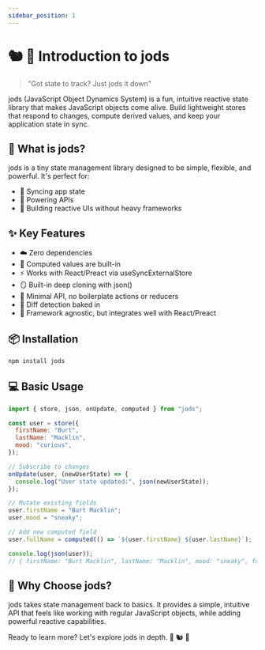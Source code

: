 ```yaml
---
sidebar_position: 1
---
```


# 🐿️ 🦆 Introduction to jods

> "Got state to track? Just jods it down"

jods (JavaScript Object Dynamics System) is a fun, intuitive reactive state library that makes JavaScript objects come alive. Build lightweight stores that respond to changes, compute derived values, and keep your application state in sync.

## 🤔 What is jods?

jods is a tiny state management library designed to be simple, flexible, and powerful. It's perfect for:

- 🔄 Syncing app state
- 🚀 Powering APIs
- 🎨 Building reactive UIs without heavy frameworks

## ✨ Key Features

- ☁️ Zero dependencies
- 🧠 Computed values are built-in
- ⚡ Works with React/Preact via useSyncExternalStore
- 🪞 Built-in deep cloning with json()
- 🧬 Minimal API, no boilerplate actions or reducers
- 🧪 Diff detection baked in
- 🧩 Framework agnostic, but integrates well with React/Preact

## 📦 Installation

```bash
npm install jods
```

## 💻 Basic Usage

```js
import { store, json, onUpdate, computed } from "jods";

const user = store({
  firstName: "Burt",
  lastName: "Macklin",
  mood: "curious",
});

// Subscribe to changes
onUpdate(user, (newUserState) => {
  console.log("User state updated:", json(newUserState));
});

// Mutate existing fields
user.firstName = "Burt Macklin";
user.mood = "sneaky";

// Add new computed field
user.fullName = computed(() => `${user.firstName} ${user.lastName}`);

console.log(json(user));
// { firstName: "Burt Macklin", lastName: "Macklin", mood: "sneaky", fullName: "Burt Macklin Macklin" }
```

## 🌟 Why Choose jods?

jods takes state management back to basics. It provides a simple, intuitive API that feels like working with regular JavaScript objects, while adding powerful reactive capabilities.

Ready to learn more? Let's explore jods in depth. 🚀 🐿️ 🦆
